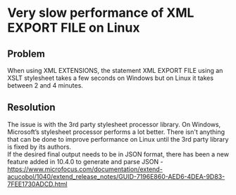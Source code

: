 # Very slow performance of XML EXPORT FILE on Linux
## Problem
When using XML EXTENSIONS, the statement XML EXPORT FILE using an XSLT stylesheet takes a few seconds on Windows but on Linux it takes between 2 and 4 minutes.  

## Resolution
The issue is with the 3rd party stylesheet processor library. On Windows, Microsoft’s stylesheet processor performs a lot better. There isn't anything that can be done to improve performance on Linux until the 3rd party library is fixed by its authors.  
If the desired final output needs to be in JSON format, there has been a new feature added in 10.4.0 to generate and parse JSON - https://www.microfocus.com/documentation/extend-acucobol/1040/extend_release_notes/GUID-7196E860-AED6-4DEA-9D83-7FEE1730ADCD.html  